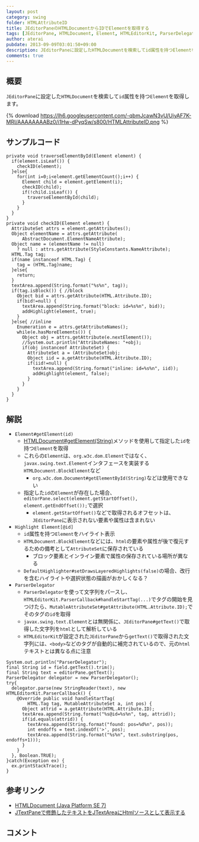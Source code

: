 ```yaml
---
layout: post
category: swing
folder: HTMLAttributeID
title: JEditorPaneのHTMLDocumentからIDでElementを取得する
tags: [JEditorPane, HTMLDocument, Element, HTMLEditorKit, ParserDelegator, Highlighter]
author: aterai
pubdate: 2013-09-09T03:01:50+09:00
description: JEditorPaneに設定したHTMLDocumentを検索してid属性を持つElementを取得します。
comments: true
---
```

## 概要
`JEditorPane`に設定した`HTMLDocument`を検索して`id`属性を持つ`Element`を取得します。

{% download https://lh6.googleusercontent.com/-qbmJcawN3vU/UiyAF7K-MRI/AAAAAAAABz0/i1Hw-dPyqSw/s800/HTMLAttributeID.png %}

## サンプルコード
<pre class="prettyprint"><code>private void traverseElementById(Element element) {
  if(element.isLeaf()) {
    checkID(element);
  }else{
    for(int i=0;i&lt;element.getElementCount();i++) {
      Element child = element.getElement(i);
      checkID(child);
      if(!child.isLeaf()) {
        traverseElementById(child);
      }
    }
  }
}
private void checkID(Element element) {
  AttributeSet attrs = element.getAttributes();
  Object elementName = attrs.getAttribute(
      AbstractDocument.ElementNameAttribute);
  Object name = (elementName != null)
    ? null : attrs.getAttribute(StyleConstants.NameAttribute);
  HTML.Tag tag;
  if(name instanceof HTML.Tag) {
    tag = (HTML.Tag)name;
  }else{
    return;
  }
  textArea.append(String.format("%s%n", tag));
  if(tag.isBlock()) { //block
    Object bid = attrs.getAttribute(HTML.Attribute.ID);
    if(bid!=null) {
      textArea.append(String.format("block: id=%s%n", bid));
      addHighlight(element, true);
    }
  }else{ //inline
    Enumeration e = attrs.getAttributeNames();
    while(e.hasMoreElements()) {
      Object obj = attrs.getAttribute(e.nextElement());
      //System.out.println("AttributeNames: "+obj);
      if(obj instanceof AttributeSet) {
        AttributeSet a = (AttributeSet)obj;
        Object iid = a.getAttribute(HTML.Attribute.ID);
        if(iid!=null) {
          textArea.append(String.format("inline: id=%s%n", iid));
          addHighlight(element, false);
        }
      }
    }
  }
}
</code></pre>

## 解説
- `Element#getElement(id)`
    - [HTMLDocument#getElement(String)](http://docs.oracle.com/javase/jp/7/api/javax/swing/text/html/HTMLDocument.html#getElement%28java.lang.String%29)メソッドを使用して指定した`id`を持つ`Element`を取得
    - これらの`Element`は、`org.w3c.dom.Element`ではなく、`javax.swing.text.Element`インタフェースを実装する`HTMLDocument.BlockElement`など
        - `org.w3c.dom.Document#getElementById(String)`などは使用できない
    - 指定した`id`の`Element`が存在した場合、`editorPane.select(element.getStartOffset(), element.getEndOffset());`で選択
        - `element.getStartOffset()`などで取得されるオフセットは、`JEditorPane`に表示されない要素や属性は含まれない
- `Highlight Element[@id]`
    - `id`属性を持つ`Element`をハイライト表示
    - `HTMLDocument.BlockElement`などには、`html`の要素や属性が後で復元するための備考として`AttributeSet`に保存されている
        - ブロック要素とインライン要素で属性の保存されている場所が異なる
    - `DefaultHighlighter#setDrawsLayeredHighlights(false)`の場合、改行を含むハイライトや選択状態の描画がおかしくなる？
- `ParserDelegator`
    - `ParserDelegator`を使って文字列をパースし、`HTMLEditorKit.ParserCallback#handleStartTag(...)`でタグの開始を見つけたら、`MutableAttributeSet#getAttribute(HTML.Attribute.ID);`でそのタグの`id`を取得
    - `javax.swing.text.Element`とは無関係に、`JEditorPane#getText()`で取得した文字列を`html`として解析している
    - `HTMLEditorKit`が設定された`JEditorPane`から`getText()`で取得された文字列には、`<body>`などのタグが自動的に補完されているので、元の`html`テキストとは異なる点に注意

<!-- dummy comment line for breaking list -->

<pre class="prettyprint"><code>System.out.println("ParserDelegator");
final String id = field.getText().trim();
final String text = editorPane.getText();
ParserDelegator delegator = new ParserDelegator();
try{
  delegator.parse(new StringReader(text), new HTMLEditorKit.ParserCallback() {
    @Override public void handleStartTag(
        HTML.Tag tag, MutableAttributeSet a, int pos) {
      Object attrid = a.getAttribute(HTML.Attribute.ID);
      textArea.append(String.format("%s@id=%s%n", tag, attrid));
      if(id.equals(attrid)) {
        textArea.append(String.format("found: pos=%d%n", pos));
        int endoffs = text.indexOf('&gt;', pos);
        textArea.append(String.format("%s%n", text.substring(pos, endoffs+1)));
      }
    }
  }, Boolean.TRUE);
}catch(Exception ex) {
  ex.printStackTrace();
}
</code></pre>

## 参考リンク
- [HTMLDocument (Java Platform SE 7)](http://docs.oracle.com/javase/jp/7/api/javax/swing/text/html/HTMLDocument.html)
- [JTextPaneで修飾したテキストをJTextAreaにHtmlソースとして表示する](http://terai.xrea.jp/Swing/HTMLEditorKit.html)

<!-- dummy comment line for breaking list -->

## コメント
